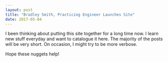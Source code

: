 ```yaml
---
layout: post
title: "Bradley Smith, Practicing Engineer Launches Site"
date: 2017-05-04
---
```


I been thinking about putting this site together for a long time now.  I learn new stuff everyday and want to catalogue it here.  The majority of the posts will be very short.  On occasion, I might try to be more verbose.

Hope these nuggets help!
